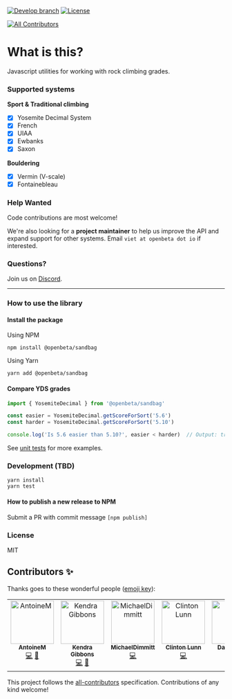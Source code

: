 [![Develop branch](https://github.com/openbeta/climbing-grades/actions/workflows/nodejs.yml/badge.svg?branch=develop)](https://github.com/OpenBeta/climbing-grades/actions/workflows/nodejs.yml?query=develop)  [![License](https://img.shields.io/github/license/openbeta/climbing-grades?style=flat-square)](./LICENSE)
<!-- ALL-CONTRIBUTORS-BADGE:START - Do not remove or modify this section -->
[![All Contributors](https://img.shields.io/badge/all_contributors-7-orange.svg?style=flat-square)](#contributors-)
<!-- ALL-CONTRIBUTORS-BADGE:END -->
# What is this?

Javascript utilities for working with rock climbing grades.

### Supported systems 

**Sport & Traditional climbing**
- [x] Yosemite Decimal System
- [x] French
- [x] UIAA
- [x] Ewbanks
- [x] Saxon

**Bouldering**
- [x] Vermin (V-scale)
- [x] Fontainebleau

### Help Wanted

Code contributions are most welcome!

We're also looking for a **project maintainer** to help us improve the API and expand support for other systems.  Email `viet at openbeta dot io` if interested.

### Questions?
Join us on [Discord](https://discord.gg/fY9DbRav8h).

---

### How to use the library

#### Install the package

Using NPM

```
npm install @openbeta/sandbag
```
Using Yarn
```
yarn add @openbeta/sandbag
```

#### Compare YDS grades
```javascript
import { YosemiteDecimal } from '@openbeta/sandbag'

const easier = YosemiteDecimal.getScoreForSort('5.6')
const harder = YosemiteDecimal.getScoreForSort('5.10')

console.log('Is 5.6 easier than 5.10?', easier < harder)  // Output: true
```

See [unit tests](./src/__tests__) for more examples.

### Development (TBD)

```
yarn install
yarn test
```

#### How to publish a new release to NPM
Submit a PR with commit message `[npm publish]`

### License

MIT

## Contributors ✨

Thanks goes to these wonderful people ([emoji key](https://allcontributors.org/docs/en/emoji-key)):

<!-- ALL-CONTRIBUTORS-LIST:START - Do not remove or modify this section -->
<!-- prettier-ignore-start -->
<!-- markdownlint-disable -->
<table>
  <tbody>
    <tr>
      <td align="center" valign="top" width="14.28%"><a href="https://github.com/AntoineMarnat"><img src="https://avatars.githubusercontent.com/u/28685732?v=4?s=100" width="100px;" alt="AntoineM"/><br /><sub><b>AntoineM</b></sub></a><br /><a href="https://github.com/OpenBeta/sandbag/commits?author=AntoineMarnat" title="Code">💻</a> <a href="#ideas-AntoineMarnat" title="Ideas, Planning, & Feedback">🤔</a></td>
      <td align="center" valign="top" width="14.28%"><a href="https://github.com/gibboj"><img src="https://avatars.githubusercontent.com/u/2992272?v=4?s=100" width="100px;" alt="Kendra Gibbons"/><br /><sub><b>Kendra Gibbons</b></sub></a><br /><a href="https://github.com/OpenBeta/sandbag/commits?author=gibboj" title="Code">💻</a> <a href="#ideas-gibboj" title="Ideas, Planning, & Feedback">🤔</a></td>
      <td align="center" valign="top" width="14.28%"><a href="https://twitter.com/m_dimmitt"><img src="https://avatars.githubusercontent.com/u/11463275?v=4?s=100" width="100px;" alt="MichaelDimmitt"/><br /><sub><b>MichaelDimmitt</b></sub></a><br /><a href="https://github.com/OpenBeta/sandbag/commits?author=MichaelDimmitt" title="Code">💻</a></td>
      <td align="center" valign="top" width="14.28%"><a href="http://clintonlunn.com"><img src="https://avatars.githubusercontent.com/u/24685932?v=4?s=100" width="100px;" alt="Clinton Lunn"/><br /><sub><b>Clinton Lunn</b></sub></a><br /><a href="https://github.com/OpenBeta/sandbag/commits?author=clintonlunn" title="Code">💻</a></td>
      <td align="center" valign="top" width="14.28%"><a href="https://github.com/DarrenZLew"><img src="https://avatars.githubusercontent.com/u/26758226?v=4?s=100" width="100px;" alt="Darren Lew"/><br /><sub><b>Darren Lew</b></sub></a><br /><a href="https://github.com/OpenBeta/sandbag/commits?author=DarrenZLew" title="Code">💻</a> <a href="#ideas-DarrenZLew" title="Ideas, Planning, & Feedback">🤔</a></td>
      <td align="center" valign="top" width="14.28%"><a href="https://github.com/l4u532"><img src="https://avatars.githubusercontent.com/u/88317742?v=4?s=100" width="100px;" alt="Klaus"/><br /><sub><b>Klaus</b></sub></a><br /><a href="https://github.com/OpenBeta/sandbag/commits?author=l4u532" title="Code">💻</a> <a href="#ideas-l4u532" title="Ideas, Planning, & Feedback">🤔</a></td>
      <td align="center" valign="top" width="14.28%"><a href="http://nathan.musoke.ca"><img src="https://avatars.githubusercontent.com/u/16665084?v=4?s=100" width="100px;" alt="Nathan Musoke"/><br /><sub><b>Nathan Musoke</b></sub></a><br /><a href="https://github.com/OpenBeta/sandbag/commits?author=musoke" title="Code">💻</a> <a href="#ideas-musoke" title="Ideas, Planning, & Feedback">🤔</a></td>
    </tr>
  </tbody>
</table>

<!-- markdownlint-restore -->
<!-- prettier-ignore-end -->

<!-- ALL-CONTRIBUTORS-LIST:END -->

This project follows the [all-contributors](https://github.com/all-contributors/all-contributors) specification. Contributions of any kind welcome!
